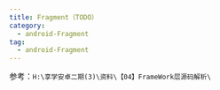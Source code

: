 ```yaml
---
title: Fragment（TODO）
category: 
  - android-Fragment
tag:
  - android-Fragment
---
```


参考：`H:\享学安卓二期(3)\资料\【04】FrameWork层源码解析\`